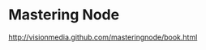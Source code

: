 <!--
id: 2129250588
link: http://kevinisom.info/post/2129250588/mastering-node
slug: mastering-node
date: Tue Dec 07 2010 17:58:28 GMT+1300 (NZDT)
raw: {"blog_name":"kevinisom","id":2129250588,"post_url":"http://kevinisom.info/post/2129250588/mastering-node","slug":"mastering-node","type":"link","date":"2010-12-07 04:58:28 GMT","timestamp":1291697908,"state":"published","format":"html","reblog_key":"N0AWh3Nz","tags":[],"short_url":"http://tmblr.co/Zw68Yy1_wSaS","highlighted":[],"feed_item":"http://visionmedia.github.com/masteringnode/book.html","from_feed_id":650234,"note_count":0,"title":"Mastering Node","url":"http://visionmedia.github.com/masteringnode/book.html","description":""}
publish: 2010-12-07
tags: 
title: Mastering Node
-->


Mastering Node
==============

<http://visionmedia.github.com/masteringnode/book.html>

